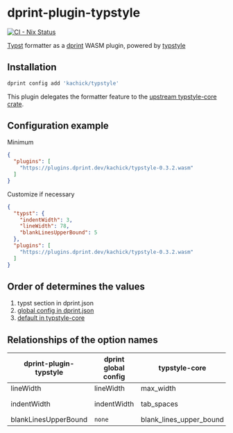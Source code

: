 # dprint-plugin-typstyle

[![CI - Nix Status](https://github.com/kachick/dprint-plugin-typstyle/actions/workflows/nix.yml/badge.svg?branch=main)](https://github.com/kachick/dprint-plugin-typstyle/actions/workflows/nix.yml?query=branch%3Amain+)

[Typst](https://github.com/typst/typst) formatter as a [dprint](https://github.com/dprint/dprint) WASM plugin, powered by [typstyle](https://github.com/Enter-tainer/typstyle)

## Installation

```bash
dprint config add 'kachick/typstyle'
```

This plugin delegates the formatter feature to the [upstream typstyle-core crate](https://github.com/Enter-tainer/typstyle).

## Configuration example

Minimum

```json
{
  "plugins": [
    "https://plugins.dprint.dev/kachick/typstyle-0.3.2.wasm"
  ]
}
```

Customize if necessary

```json
{
  "typst": {
    "indentWidth": 3,
    "lineWidth": 78,
    "blankLinesUpperBound": 5
  },
  "plugins": [
    "https://plugins.dprint.dev/kachick/typstyle-0.3.2.wasm"
  ]
}
```

## Order of determines the values

1. typst section in dprint.json
1. [global config in dprint.json](https://dprint.dev/config/#global-configuration)
1. [default in typstyle-core](https://github.com/Enter-tainer/typstyle/blob/v0.12.14/crates/typstyle-core/src/config.rs#L13-L21)

## Relationships of the option names

| dprint-plugin-typstyle | dprint global config | typstyle-core           | typstyle CLI |
| ---------------------- | -------------------- | ----------------------- | ------------ |
| lineWidth              | lineWidth            | max_width               | column       |
| indentWidth            | indentWidth          | tab_spaces              | tab-width    |
| blankLinesUpperBound   | `none`               | blank_lines_upper_bound | `none`       |
